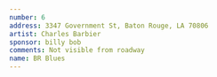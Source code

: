 ```yaml
---
number: 6
address: 3347 Government St, Baton Rouge, LA 70806
artist: Charles Barbier
sponsor: billy bob
comments: Not visible from roadway
name: BR Blues
---
```

